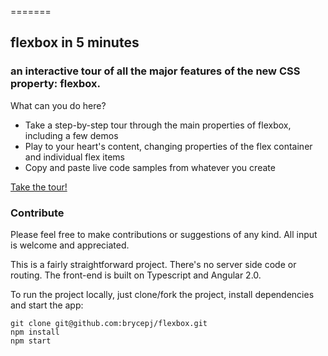 =======
## flexbox in 5 minutes

### an interactive tour of all the major features of the new CSS property: flexbox.

What can you do here?

- Take a step-by-step tour through the main properties of flexbox, including a few demos
- Play to your heart's content, changing properties of the flex container and individual flex items
- Copy and paste live code samples from whatever you create

[Take the tour!](http://flexboxin5.com)

### Contribute

Please feel free to make contributions or suggestions of any kind. All input is welcome and appreciated. 

This is a fairly straightforward project. There's no server side code or routing. The front-end is built on Typescript and Angular 2.0.

To run the project locally, just clone/fork the project, install dependencies and start the app: 

```
git clone git@github.com:brycepj/flexbox.git
npm install
npm start
```
